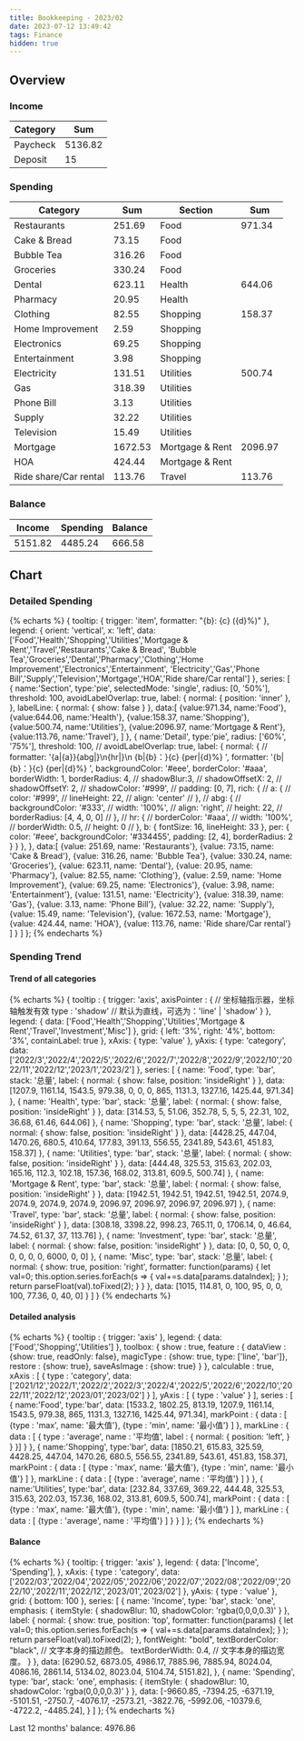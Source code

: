 ```yaml
---
title: Bookkeeping - 2023/02
date: 2023-07-12 13:49:42
tags: Finance
hidden: true
---
```


## Overview

### Income

| Category         | Sum     |
| ---------------- | ------- |
| Paycheck         | 5136.82 |
| Deposit          | 15      |

### Spending

| Category              | Sum     | Section         | Sum     |
| --------------------- | ------- | --------------- | ------- |
| Restaurants           | 251.69  | Food            | 971.34  |
| Cake & Bread          | 73.15   | Food            |         |
| Bubble Tea            | 316.26  | Food            |         |
| Groceries             | 330.24  | Food            |         |
| Dental                | 623.11  | Health          | 644.06  |
| Pharmacy              | 20.95   | Health          |         |
| Clothing              | 82.55   | Shopping        | 158.37  |
| Home Improvement      | 2.59    | Shopping        |         |
| Electronics           | 69.25   | Shopping        |         |
| Entertainment         | 3.98    | Shopping        |         |
| Electricity           | 131.51  | Utilities       | 500.74  |
| Gas                   | 318.39  | Utilities       |         |
| Phone Bill            | 3.13    | Utilities       |         |
| Supply                | 32.22   | Utilities       |         |
| Television            | 15.49   | Utilities       |         |
| Mortgage              | 1672.53 | Mortgage & Rent | 2096.97 |
| HOA                   | 424.44  | Mortgage & Rent |         |
| Ride share/Car rental | 113.76  | Travel          | 113.76  |

### Balance

| Income  | Spending | Balance |
| ------- | -------- | ------- |
| 5151.82 | 4485.24  | 666.58  |

## Chart

### Detailed Spending

{% echarts %}
{
    tooltip: {
        trigger: 'item',
        formatter: "{b}: {c} ({d}%)"
    },
    legend: {
        orient: 'vertical',
        x: 'left',
        data:['Food','Health','Shopping','Utilities','Mortgage & Rent','Travel','Restaurants','Cake & Bread',
        'Bubble Tea','Groceries','Dental','Pharmacy','Clothing','Home Improvement','Electronics','Entertainment',
        'Electricity','Gas','Phone Bill','Supply','Television','Mortgage','HOA','Ride share/Car rental']
    },
    series: [
        {
            name:'Section',
            type:'pie',
            selectedMode: 'single',
            radius: [0, '50%'],
            threshold: 100,
            avoidLabelOverlap: true,
            label: {
                normal: {
                    position: 'inner'
                },
            },
            labelLine: {
                normal: {
                    show: false
                }
            },
            data:[
                {value:971.34, name:'Food'},
                {value:644.06, name:'Health'},
                {value:158.37, name:'Shopping'},
                {value:500.74, name:'Utilities'},
                {value:2096.97, name:'Mortgage & Rent'},
                {value:113.76, name:'Travel'},
            ]
        },
        {
            name:'Detail',
            type:'pie',
            radius: ['60%', '75%'],
            threshold: 100,
            // avoidLabelOverlap: true,
            label: {
                normal: {
                    // formatter: '{a|{a}}{abg|}\n{hr|}\n  {b|{b}：}{c}  {per|{d}%}  ',
                    formatter: '{b|{b}：}{c}  {per|{d}%}  ',
                    backgroundColor: '#eee',
                    borderColor: '#aaa',
                    borderWidth: 1,
                    borderRadius: 4,
                    // shadowBlur:3,
                    // shadowOffsetX: 2,
                    // shadowOffsetY: 2,
                    // shadowColor: '#999',
                    // padding: [0, 7],
                    rich: {
                        // a: {
                        //    color: '#999',
                        //    lineHeight: 22,
                        //    align: 'center'
                        // },
                        // abg: {
                        //     backgroundColor: '#333',
                        //     width: '100%',
                        //     align: 'right',
                        //     height: 22,
                        //     borderRadius: [4, 4, 0, 0]
                        // },
                        // hr: {
                        //    borderColor: '#aaa',
                        //    width: '100%',
                        //    borderWidth: 0.5,
                        //    height: 0
                        // },
                        b: {
                            fontSize: 16,
                            lineHeight: 33
                        },
                        per: {
                            color: '#eee',
                            backgroundColor: '#334455',
                            padding: [2, 4],
                            borderRadius: 2
                        }
                    }
                },
            },
            data:[
                {value: 251.69, name: 'Restaurants'},
                {value: 73.15, name: 'Cake & Bread'},
                {value: 316.26, name: 'Bubble Tea'},
                {value: 330.24, name: 'Groceries'},
                {value: 623.11, name: 'Dental'},
                {value: 20.95, name: 'Pharmacy'},
                {value: 82.55, name: 'Clothing'},
                {value: 2.59, name: 'Home Improvement'},
                {value: 69.25, name: 'Electronics'},
                {value: 3.98, name: 'Entertainment'},
                {value: 131.51, name: 'Electricity'},
                {value: 318.39, name: 'Gas'},
                {value: 3.13, name: 'Phone Bill'},
                {value: 32.22, name: 'Supply'},
                {value: 15.49, name: 'Television'},
                {value: 1672.53, name: 'Mortgage'},
                {value: 424.44, name: 'HOA'},
                {value: 113.76, name: 'Ride share/Car rental'}
            ]
        }
    ]
};
{% endecharts %}

### Spending Trend

#### Trend of all categories

{% echarts %}
{
    tooltip : {
        trigger: 'axis',
        axisPointer : {            // 坐标轴指示器，坐标轴触发有效
            type : 'shadow'        // 默认为直线，可选为：'line' | 'shadow'
        }
    },
    legend: {
        data: ['Food','Health','Shopping','Utilities','Mortgage & Rent','Travel','Investment','Misc']
    },
    grid: {
        left: '3%',
        right: '4%',
        bottom: '3%',
        containLabel: true
    },
    xAxis:  {
        type: 'value'
    },
    yAxis: {
        type: 'category',
        data: ['2022/3','2022/4','2022/5','2022/6','2022/7','2022/8','2022/9','2022/10','2022/11','2022/12','2023/1','2023/2']
    },
    series: [
        {
            name: 'Food',
            type: 'bar',
            stack: '总量',
            label: {
                normal: {
                    show: false,
                    position: 'insideRight'
                }
            },
            data: [1207.9, 1161.14, 1543.5, 979.38, 0, 0, 0, 865, 1131.3, 1327.16, 1425.44, 971.34]
        },
        {
            name: 'Health',
            type: 'bar',
            stack: '总量',
            label: {
                normal: {
                    show: false,
                    position: 'insideRight'
                }
            },
            data: [314.53, 5, 51.06, 352.78, 5, 5, 5, 22.31, 102, 36.68, 61.46, 644.06]
        },
        {
            name: 'Shopping',
            type: 'bar',
            stack: '总量',
            label: {
                normal: {
                    show: false,
                    position: 'insideRight'
                }
            },
            data: [4428.25, 447.04, 1470.26, 680.5, 410.64, 177.83, 391.13, 556.55, 2341.89, 543.61, 451.83, 158.37]
        },
        {
            name: 'Utilities',
            type: 'bar',
            stack: '总量',
            label: {
                normal: {
                    show: false,
                    position: 'insideRight'
                }
            },
            data: [444.48, 325.53, 315.63, 202.03, 165.16, 112.3, 102.18, 157.36, 168.02, 313.81, 609.5, 500.74]
        },
        {
            name: 'Mortgage & Rent',
            type: 'bar',
            stack: '总量',
            label: {
                normal: {
                    show: false,
                    position: 'insideRight'
                }
            },
            data: [1942.51, 1942.51, 1942.51, 1942.51, 2074.9, 2074.9, 2074.9, 2074.9, 2096.97, 2096.97, 2096.97, 2096.97]
        },
        {
            name: 'Travel',
            type: 'bar',
            stack: '总量',
            label: {
                normal: {
                    show: false,
                    position: 'insideRight'
                }
            },
            data: [308.18, 3398.22, 998.23, 765.11, 0, 1706.14, 0, 46.64, 74.52, 61.37, 37, 113.76]
        },
        {
            name: 'Investment',
            type: 'bar',
            stack: '总量',
            label: {
                normal: {
                    show: false,
                    position: 'insideRight'
                }
            },
            data: [0, 0, 50, 0, 0, 0, 0, 0, 0, 6000, 0, 0]
        },
        {
            name: 'Misc',
            type: 'bar',
            stack: '总量',
            label: {
                normal: {
                    show: true,
                    position: 'right',
                    formatter: function(params) {
                        let val=0;
                        this.option.series.forEach(s => {
                            val+=s.data[params.dataIndex];
                        } );
                        return parseFloat(val).toFixed(2);
                    }
                }
            },
            data: [1015, 114.81, 0, 100, 95, 0, 0, 100, 77.36, 0, 40, 0]
        }
    ]
}
{% endecharts %}

#### Detailed analysis

{% echarts %}
{
    tooltip : {
        trigger: 'axis'
    },
    legend: {
        data:['Food','Shopping','Utilities']
    },
    toolbox: {
        show : true,
        feature : {
            dataView : {show: true, readOnly: false},
            magicType : {show: true, type: ['line', 'bar']},
            restore : {show: true},
            saveAsImage : {show: true}
        }
    },
    calculable : true,
    xAxis : [
        {
            type : 'category',
            data: ['2021/12','2022/1','2022/2','2022/3','2022/4','2022/5','2022/6','2022/10','2022/11','2022/12','2023/01','2023/02']
        }
    ],
    yAxis : [
        {
            type : 'value'
        }
    ],
    series : [
        {
            name:'Food',
            type:'bar',
            data: [1533.2, 1802.25, 813.19, 1207.9, 1161.14, 1543.5, 979.38, 865, 1131.3, 1327.16, 1425.44, 971.34],
            markPoint : {
                data : [
                    {type : 'max', name: '最大值'},
                    {type : 'min', name: '最小值'}
                ]
            },
            markLine : {
                data : [
                {
                    type : 'average',
                    name : '平均值',
                    label : {
                        normal: {
                            position: 'left',
                        }
                    }
                }]
            }
        },
        {
            name:'Shopping',
            type:'bar',
            data: [1850.21, 615.83, 325.59, 4428.25, 447.04, 1470.26, 680.5, 556.55, 2341.89, 543.61, 451.83, 158.37],
            markPoint : {
                data : [
                    {type : 'max', name: '最大值'},
                    {type : 'min', name: '最小值'}
                ]
            },
            markLine : {
                data : [
                    {type : 'average', name : '平均值'}
                ]
            }
        },
        {
            name:'Utilities',
            type:'bar',
            data: [232.84, 337.69, 369.22, 444.48, 325.53, 315.63, 202.03, 157.36, 168.02, 313.81, 609.5, 500.74],
            markPoint : {
                data : [
                    {type : 'max', name: '最大值'},
                    {type : 'min', name: '最小值'}
                ]
            },
            markLine : {
                data : [
                    {type : 'average', name : '平均值'}
                ]
            }
        }
    ]
};
{% endecharts %}

#### Balance

{% echarts %}
{
    tooltip: {
        trigger: 'axis'
    },
    legend: {
        data: ['Income', 'Spending'],
    },
    xAxis: {
        type : 'category',
        data: ['2022/03','2022/04','2022/05','2022/06','2022/07','2022/08','2022/09','2022/10','2022/11','2022/12','2023/01','2023/02']
    },
    yAxis: {
        type : 'value'
    },
    grid: {
        bottom: 100
    },
    series: [
        {
            name: 'Income',
            type: 'bar',
            stack: 'one',
            emphasis: {
                itemStyle: {
                    shadowBlur: 10,
                    shadowColor: 'rgba(0,0,0,0.3)'
                }
            },
            label: {
                normal: {
                    show: true,
                    position: 'top',
                    formatter: function(params) {
                        let val=0;
                        this.option.series.forEach(s => {
                            val+=s.data[params.dataIndex];
                        } );
                        return parseFloat(val).toFixed(2);
                    },
                    fontWeight: "bold",
                    textBorderColor: "black", // 文字本身的描边颜色。
                    textBorderWidth: 0.4, // 文字本身的描边宽度。
                }
            },
            data: [6290.52, 6873.05, 4986.17, 7885.96, 7885.94, 8024.04, 4086.16, 2861.14, 5134.02, 8023.04, 5104.74, 5151.82],
        },
        {
            name: 'Spending',
            type: 'bar',
            stack: 'one',
            emphasis: {
                itemStyle: {
                    shadowBlur: 10,
                    shadowColor: 'rgba(0,0,0,0.3)'
                }
            },
            data: [-9660.85, -7394.25, -6371.19, -5101.51, -2750.7, -4076.17, -2573.21, -3822.76, -5992.06, -10379.6, -4722.2, -4485.24],
        }
    ]
};
{% endecharts %}

Last 12 months' balance: 4976.86
